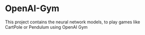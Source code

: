 # OpenAI-Gym

This project contains the neural network models, to play games like CartPole or Pendulum using OpenAI Gym
